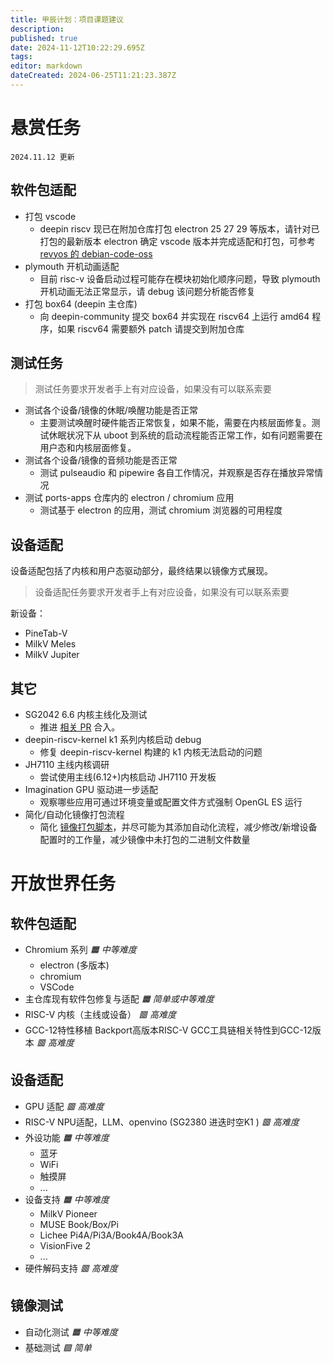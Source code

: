 ```yaml
---
title: 甲辰计划：项目课题建议
description: 
published: true
date: 2024-11-12T10:22:29.695Z
tags: 
editor: markdown
dateCreated: 2024-06-25T11:21:23.387Z
---
```


# 悬赏任务

`2024.11.12 更新`

## 软件包适配

- 打包 vscode
	- deepin riscv 现已在附加仓库打包 electron 25 27 29 等版本，请针对已打包的最新版本 electron 确定 vscode 版本并完成适配和打包，可参考 [revyos 的 debian-code-oss](https://github.com/revyos/debian-code-oss)
- plymouth 开机动画适配
	- 目前 risc-v 设备启动过程可能存在模块初始化顺序问题，导致 plymouth 开机动画无法正常显示，请 debug 该问题分析能否修复
- 打包 box64 (deepin 主仓库)
	- 向 deepin-community 提交 box64 并实现在 riscv64 上运行 amd64 程序，如果 riscv64 需要额外 patch 请提交到附加仓库

## 测试任务

> 测试任务要求开发者手上有对应设备，如果没有可以联系索要

- 测试各个设备/镜像的休眠/唤醒功能是否正常
  - 主要测试唤醒时硬件能否正常恢复，如果不能，需要在内核层面修复。测试休眠状况下从 uboot 到系统的启动流程能否正常工作，如有问题需要在用户态和内核层面修复。
- 测试各个设备/镜像的音频功能是否正常
  - 测试 pulseaudio 和 pipewire 各自工作情况，并观察是否存在播放异常情况
- 测试 ports-apps 仓库内的 electron / chromium 应用
  - 测试基于 electron 的应用，测试 chromium 浏览器的可用程度

## 设备适配

设备适配包括了内核和用户态驱动部分，最终结果以镜像方式展现。

> 设备适配任务要求开发者手上有对应设备，如果没有可以联系索要

新设备：
- PineTab-V
- MilkV Meles
- MilkV Jupiter

## 其它

- SG2042 6.6 内核主线化及测试
  - 推进 [相关 PR](https://github.com/deepin-community/kernel/pull/399) 合入。
- deepin-riscv-kernel k1 系列内核启动 debug
	- 修复 deepin-riscv-kernel 构建的 k1 内核无法启动的问题
- JH7110 主线内核调研
  - 尝试使用主线(6.12+)内核启动 JH7110 开发板
- Imagination GPU 驱动进一步适配
  - 观察哪些应用可通过环境变量或配置文件方式强制 OpenGL ES 运行
- 简化/自动化镜像打包流程
  - 简化 [镜像打包脚本](https://github.com/YukariChiba/deepin-ports-image/)，并尽可能为其添加自动化流程，减少修改/新增设备配置时的工作量，减少镜像中未打包的二进制文件数量

# 开放世界任务

## 软件包适配

- Chromium 系列 *🟧 中等难度*
    - electron (多版本)
    - chromium
    - VSCode 
- 主仓库现有软件包修复与适配 *🟧 简单或中等难度*
- RISC-V 内核（主线或设备） *🟥 高难度*
- GCC-12特性移植 Backport高版本RISC-V GCC工具链相关特性到GCC-12版本 *🟥 高难度*

## 设备适配

- GPU 适配 *🟥 高难度*
- RISC-V NPU适配，LLM、openvino (SG2380 进迭时空K1 ) *🟥 高难度*
- 外设功能 *🟧 中等难度*
    - 蓝牙
    - WiFi
    - 触摸屏
    - ...
- 设备支持 *🟧 中等难度*
    - MilkV Pioneer
    - MUSE Book/Box/Pi
    - Lichee Pi4A/Pi3A/Book4A/Book3A
    - VisionFive 2
    - ...
- 硬件解码支持 *🟥 高难度*

## 镜像测试 

- 自动化测试 *🟧 中等难度*
- 基础测试 *🟩 简单*